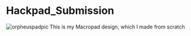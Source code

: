 # Hackpad_Submission
![orpheuspadpic](https://github.com/user-attachments/assets/132bb76c-f184-400a-9b1d-e03268ac18fd)
This is my Macropad design, which I made from scratch
